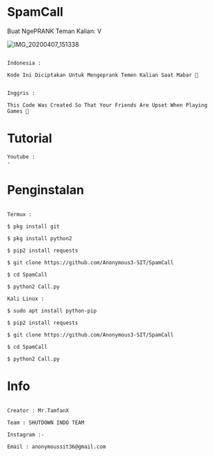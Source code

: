 # SpamCall
Buat NgePRANK Teman Kalian: V



![IMG_20200407_151338](https://drive.google.com/file/d/1DJMcrNiEoGvSVr8cozR8SSqopk2bQMAw/view?usp=drivesdk)

```

Indonesia :

Kode Ini Diciptakan Untuk Mengeprank Temen Kalian Saat Mabar 🤣

```

```

Inggris : 

This Code Was Created So That Your Friends Are Upset When Playing Games 🤣

```

# Tutorial

```
Youtube :
-
```

# Penginstalan

```

Termux :

$ pkg install git

$ pkg install python2

$ pip2 install requests

$ git clone https://github.com/Anonymous3-SIT/SpamCall

$ cd SpamCall

$ python2 Call.py

Kali Linux :

$ sudo apt install python-pip

$ pip2 install requests

$ git clone https://github.com/Anonymous3-SIT/SpamCall

$ cd SpamCall

$ python2 Call.py

```

# Info

```

Creator : Mr.TamfanX

Team : SHUTDOWN INDO TEAM

Instagram :-

Email : anonymoussit36@gmail.com

```
